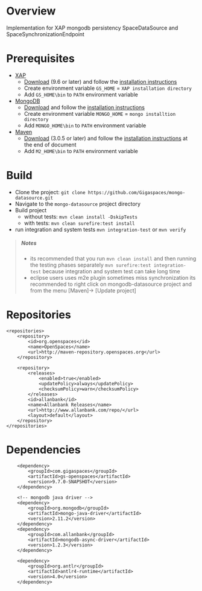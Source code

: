 Overview
================

Implementation for XAP mongodb persistency SpaceDataSource and SpaceSynchronizationEndpoint

Prerequisites
=============

* [XAP](http://www.gigaspaces.com/xap)
  * [Download](http://www.gigaspaces.com/xap-download) (9.6 or later) and follow the [installation instructions](http://wiki.gigaspaces.com/wiki/display/XAP97/Installation)
  * Create environment variable `GS_HOME` = `XAP installation directory`
  * Add `GS_HOME\bin` to `PATH` environment variable
* [MongoDB](http://www.mongodb.org/)
  * [Download](http://www.mongodb.org/downloads) and follow the [installation instructions](http://docs.mongodb.org/manual/installation/)
  * Create environment variable `MONGO_HOME` = `mongo installtion directory`
  * Add `MONGO_HOME\bin` to `PATH` environment variable
* [Maven](http://maven.apache.org/)
  * [Download](http://maven.apache.org/download.cgi) (3.0.5 or later) and follow the [installation instructions](http://maven.apache.org/download.cgi#Installation) at the end of document
  * Add `M2_HOME\bin` to `PATH` environment variable

Build
=====

* Clone the project: `git clone https://github.com/Gigaspaces/mongo-datasource.git`
* Navigate to the `mongo-datasource` project directory
* Build project 
  * without tests: `mvn clean install -DskipTests`
  * with tests: `mvn clean surefire:test install`
* run integration and system tests `mvn integration-test` or `mvn verify` 

> ##### Notes #####
> * its recommended that you run `mvn clean install` and then running the testing phases separately `mvn surefire:test integration-test` 
  because integration and system test can take long time
> * eclipse users uses m2e plugin sometimes miss synchronization its recommended to right click on 
  mongodb-datasource project and from the menu [Maven]-> [Update project]


Repositories
============
	<repositories>
		<repository>
			<id>org.openspaces</id>
			<name>OpenSpaces</name>
			<url>http://maven-repository.openspaces.org</url>
		</repository>

		<repository>
			<releases>
				<enabled>true</enabled>
				<updatePolicy>always</updatePolicy>
				<checksumPolicy>warn</checksumPolicy>
			</releases>
			<id>allanbank</id>
			<name>Allanbank Releases</name>
			<url>http://www.allanbank.com/repo/</url>
			<layout>default</layout>
		</repository>
	</repositories>

Dependencies
============
    	<dependency>
			<groupId>com.gigaspaces</groupId>
			<artifactId>gs-openspaces</artifactId>
			<version>9.7.0-SNAPSHOT</version>
		</dependency>

		<!-- mongodb java driver -->
		<dependency>
			<groupId>org.mongodb</groupId>
			<artifactId>mongo-java-driver</artifactId>
			<version>2.11.2</version>
		</dependency>
		<dependency>
			<groupId>com.allanbank</groupId>
			<artifactId>mongodb-async-driver</artifactId>
			<version>1.2.3</version>
		</dependency>

		<dependency>
			<groupId>org.antlr</groupId>
			<artifactId>antlr4-runtime</artifactId>
			<version>4.0</version>
		</dependency>


